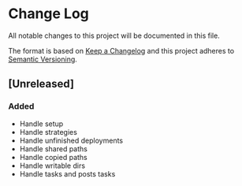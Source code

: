 # Change Log
All notable changes to this project will be documented in this file.

The format is based on [Keep a Changelog](http://keepachangelog.com/)
and this project adheres to [Semantic Versioning](http://semver.org/).

## [Unreleased]
### Added
- Handle setup
- Handle strategies
- Handle unfinished deployments
- Handle shared paths
- Handle copied paths
- Handle writable dirs
- Handle tasks and posts tasks
